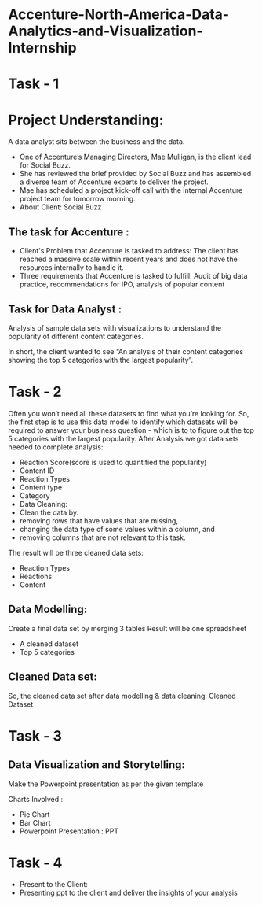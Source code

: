 # Accenture-North-America-Data-Analytics-and-Visualization-Internship

# Task - 1
# Project Understanding:
A data analyst sits between the business and the data.  
- One of Accenture’s Managing Directors, Mae Mulligan, is the client lead for Social Buzz.  
- She has reviewed the brief provided by Social Buzz and has assembled a diverse team of Accenture experts to deliver the project.  
- Mae has scheduled a project kick-off call with the internal Accenture project team for tomorrow morning.  
- About Client: Social Buzz
  
## The task for Accenture :   

- Client's Problem that Accenture is tasked to address: The client has reached a massive scale within recent years and does not have the resources internally to handle it.  
- Three requirements that Accenture is tasked to fulfill: Audit of big data practice, recommendations for IPO, analysis of popular content  

## Task for Data Analyst :    
Analysis of sample data sets with visualizations to understand the popularity of different content categories.  

In short, the client wanted to see “An analysis of their content categories showing the top 5 categories with the largest popularity”.

# Task - 2
Often you won’t need all these datasets to find what you’re looking for.
So, the first step is to use this data model to identify which datasets will be required to answer your business question - which is to to figure out the top 5 categories with the largest popularity.
After Analysis we got data sets needed to complete analysis:
- Reaction Score(score is used to quantified the popularity)
- Content ID
- Reaction Types
- Content type
- Category
- Data Cleaning:
- Clean the data by:
- removing rows that have values that are missing,
- changing the data type of some values within a column, and
- removing columns that are not relevant to this task.
  
The result will be three cleaned data sets:  
- Reaction Types
- Reactions
- Content

## Data Modelling:
Create a final data set by merging 3 tables
Result will be one spreadsheet
- A cleaned dataset
- Top 5 categories
## Cleaned Data set:
So, the cleaned data set after data modelling & data cleaning: Cleaned Dataset

# Task - 3
## Data Visualization and Storytelling:
Make the Powerpoint presentation as per the given template

Charts Involved :
- Pie Chart
- Bar Chart
- Powerpoint Presentation : PPT
# Task - 4
- Present to the Client:
- Presenting ppt to the client and deliver the insights of your analysis
